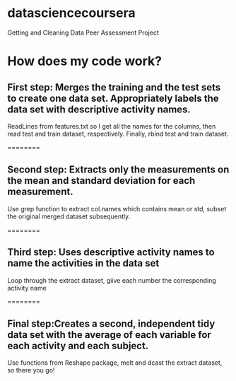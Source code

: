 datasciencecoursera
===================
Getting and Cleaning Data Peer Assessment Project

  How does my code work?
  ========

  First step: Merges the training and the test sets to create one data set. Appropriately labels the data set with      descriptive activity names. 
  --
  ReadLines from features.txt so I get all the names for the columns, then read test and train 
  dataset, respectively. Finally, rbind test and train dataset.

  ========

  Second step: Extracts only the measurements on the mean and standard deviation for each measurement. 
  --
  Use grep function to extract col.names which contains mean or std, subset the original merged dataset subsequently.

  ========
  
  Third step: Uses descriptive activity names to name the activities in the data set
  --
  Loop through the extract dataset, giive each number the corresponding activity name
  
  ========
  
  Final step:Creates a second, independent tidy data set with the average of each variable for each activity and each   subject.
  --
  Use functions from Reshape package, melt and dcast the extract dataset, so there you go!
